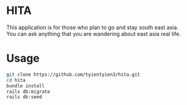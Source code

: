# HITA

This application is for those who plan to go and stay south east asia.
<br>
You can ask anything that you are wandering about east asia real life.

# Usage

```bash
git clone https://github.com/tyientyien3/hita.git
cd hita
bundle install
rails db:migrate
rails db:seed
```
